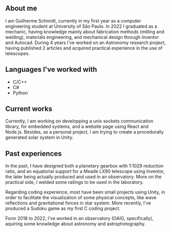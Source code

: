 ## About me

I am Guilherme Schmidt, currently in my first year as a computer engineering student at University of São Paulo. In 2022 I graduated as a mechanic, having knowledge mainly about fabrication methods (milling and welding), materials engineering, and mechanical design through Inventor and Autocad. During 4 years I've worked on an Astronomy research project, having published 2 articles and acquired practical experience in the use of telescopes.

## Languages I've worked with

- C/C++
- C#
- Python

## Current works

Currently, I am working on developping a unix sockets communication library, for embedded systems, and a website page using React and Node.js. Besides, as a personal project, I am trying to create a procedurally generated solar system in Unity.

## Past experiences

In the past, I have designed both a planetary gearbox with 1:1029 reduction ratio, and an equatorial support for a Meade LX90 telescope using Inventor, the later being actually produced and used in an observatory. More on the practical side, I welded some railings to be used in the laboratory.

Regarding coding experience, most have been small projects using Unity, in order to facilitate the visualization of some physical concepts, like wave reflections and gravitational forces in star system. More recently, I've produced a Sudoku game as my first C coding project.

Form 2018 to 2022, I've worked in an observatory (OAIG, specifically), aquiring some knowledge about astronomy and astrophotography.
